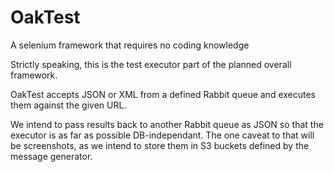 # OakTest
A selenium framework that requires no coding knowledge

Strictly speaking, this is the test executor part of the planned overall framework.

OakTest accepts JSON or XML from a defined Rabbit queue and executes them against the given URL.

We intend to pass results back to another Rabbit queue as JSON so that the executor is as far as possible DB-independant. The one caveat to that will be screenshots, as we intend to store them in S3 buckets defined by the message generator.
